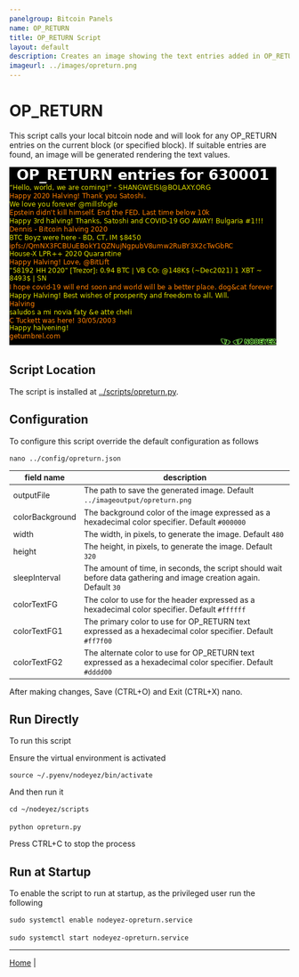 ```yaml
---
panelgroup: Bitcoin Panels
name: OP_RETURN
title: OP_RETURN Script
layout: default
description: Creates an image showing the text entries added in OP_RETURN
imageurl: ../images/opreturn.png
---
```


# OP_RETURN

This script calls your local bitcoin node and will look for any OP_RETURN entries
on the current block (or specified block).  If suitable entries are found, an image
will be generated rendering the text values.

![sample op return display](../images/opreturn.png)

## Script Location

The script is installed at
[../scripts/opreturn.py](../scripts/opreturn.py).

## Configuration

To configure this script override the default configuration as follows

```shell
nano ../config/opreturn.json
```

| field name | description |
| --- | --- |
| outputFile | The path to save the generated image. Default `../imageoutput/opreturn.png` |
| colorBackground | The background color of the image expressed as a hexadecimal color specifier. Default `#000000` |
| width | The width, in pixels, to generate the image. Default `480` |
| height | The height, in pixels, to generate the image. Default `320` |
| sleepInterval | The amount of time, in seconds, the script should wait before data gathering and image creation again. Default `30` |
| colorTextFG | The color to use for the header expressed as a hexadecimal color specifier. Default `#ffffff` |
| colorTextFG1 | The primary color to use for OP_RETURN text expressed as a hexadecimal color specifier. Default `#ff7f00` |
| colorTextFG2 | The alternate color to use for OP_RETURN text expressed as a hexadecimal color specifier. Default `#dddd00` |

After making changes, Save (CTRL+O) and Exit (CTRL+X) nano.

## Run Directly

To run this script

Ensure the virtual environment is activated

```shell
source ~/.pyenv/nodeyez/bin/activate
```

And then run it

```shell
cd ~/nodeyez/scripts

python opreturn.py
```

Press CTRL+C to stop the process

## Run at Startup

To enable the script to run at startup, as the privileged user run the following

```shell
sudo systemctl enable nodeyez-opreturn.service

sudo systemctl start nodeyez-opreturn.service
```

---

[Home](../) | 

